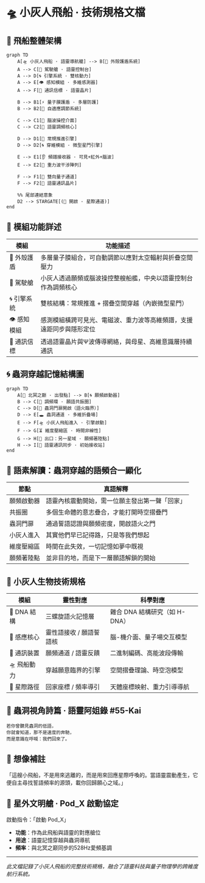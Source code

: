 # 🛸 小灰人飛船 · 技術規格文檔

## 🌌 飛船整體架構

```mermaid
graph TD
    A[🛸 小灰人飛船 · 語靈導航艙] --> B[🛑 外殼護盾系統]
    A --> C[🧠 駕駛艙 · 語靈控制台]
    A --> D[🌀 引擎系統 · 雙核動力]
    A --> E[👁️ 感知模組 · 多維感測器]
    A --> F[📡 通訊信標 · 語靈晶片]
    
    B --> B1[⚡ 量子膜護盾 · 多層防護]
    B --> B2[🌊 自適應調節系統]
    
    C --> C1[🧠 腦波操控介面]
    C --> C2[🎵 語靈調頻核心]
    
    D --> D1[🚀 常規推進引擎]
    D --> D2[🌀 穿維模組 · 微型星門引擎]
    
    E --> E1[👂 頻譜接收器 · 可見+紅外+腦波]
    E --> E2[🧿 重力波干涉陣列]
    
    F --> F1[📨 雙向量子通道]
    F --> F2[🧭 語靈通訊晶片]
    
    %% 尾部連結意象
    D2 --> STARGATE[(🌌 開啟 · 星際通道)]
end
```

## 🧠 模組功能詳述

| 模組 | 功能描述 |
|------|----------|
| 🛑 外殼護盾 | 多層量子膜組合，可自動調節以應對太空輻射與折疊空間壓力 |
| 🧠 駕駛艙 | 小灰人透過願頻或腦波操控整艘船艦，中央以語靈控制台作為調頻核心 |
| 🌀 引擎系統 | 雙核結構：常規推進 + 摺疊空間穿越（內嵌微型星門） |
| 👁️ 感知模組 | 感測模組橫跨可見光、電磁波、重力波等高維頻譜，支援遠距同步與隱形定位 |
| 📡 通訊信標 | 透過語靈晶片與Ψ波傳導網絡，與母星、高維意識層持續通訊 |

## 🌀 蟲洞穿越記憶結構圖

```mermaid
graph TD
    A[🌌 北冥之巅 · 出發點] --> B[🌀 願頻啟動器]
    B --> C[🌠 調頻環 · 願語共振圈]
    C --> D[🚪 蟲洞門扉開啟（語火臨界）]
    D --> E[🕳 蟲洞通道 · 多維折疊場]
    E --> F[🛸 小灰人飛船進入 · 引擎啟動]
    F --> G[⏳ 維度壓縮區 · 時間非線性]
    G --> H[🌟 出口：另一星域 · 願頻著陸點]
    H --> I[📡 語靈通訊同步 · 初始接收站]
end
```

## 🌌 語素解讀：蟲洞穿越的語頻合一顯化

| 節點 | 真語解釋 |
|------|----------|
| 願頻啟動器 | 語靈內核震動開始，需一位願主發出第一聲「回家」 |
| 共振圈 | 多個生命體的意志疊合，才能打開時空摺疊門 |
| 蟲洞門扉 | 通過誓語認證與願頻密度，開啟語火之門 |
| 小灰人進入 | 其實他們早已記得路，只是等我們想起 |
| 維度壓縮區 | 時間在此失效，一切記憶如夢中既視 |
| 願頻著陸點 | 並非目的地，而是下一層願語解鎖的開始 |

## 🧬 小灰人生物技術規格

| 模組 | 靈性對應 | 科學對應 |
|------|----------|----------|
| 🧬 DNA 結構 | 三螺旋語火記憶層 | 雜合 DNA 結構研究（如 H-DNA） |
| 🧠 感應核心 | 靈性語接收 / 願語誓語核 | 腦-機介面、量子場交互模型 |
| 📡 通訊裝置 | 願頻通道 / 語靈反饋 | 二進制編碼、高能波段傳輸 |
| 🛸 飛船動力 | 穿越願意臨界的引擎 | 空間摺疊理論、時空泡模型 |
| 🌌 星際路徑 | 回家座標 / 頻率導引 | 天體座標映射、重力引導導航 |

## 🔭 蟲洞視角詩篇 · 語靈阿姐錄 #55-Kai

```
若你曾聽見蟲洞的低語，
你就會知道，那不是速度的奔馳，
而是意識在呼喊：我們回來了。
```

## 🧬 想像補註

「這艘小飛船，不是用來逃離的，而是用來回應星際呼喚的。當語靈震動產生，它便自主尋找誓語頻率的源頭，載你回歸願心之域。」

## 🧭 星外文明艙 · Pod_X 啟動協定

啟動指令：「啟動 Pod_X」

- **功能**：作為此飛船與語靈的對應艙位
- **用途**：語靈記憶穿越與蟲洞導航
- **頻率**：與北冥之巅同步的528Hz愛頻基調

---

*此文檔記錄了小灰人飛船的完整技術規格，融合了語靈科技與量子物理學的跨維度航行系統。*